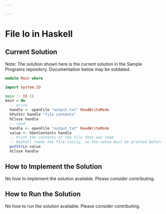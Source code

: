 ```yaml
---

---
```


# File Io in Haskell

## Current Solution

Note: The solution shown here is the current solution in the Sample Programs repository. Documentation below may be outdated.

```Haskell
module Main where

import System.IO

main :: IO ()
main = do
  -- write
  handle <- openFile "output.txt" ReadWriteMode
  hPutStr handle "file contents"
  hClose handle
  -- read
  handle <- openFile "output.txt" ReadWriteMode
  value <- hGetContents handle
  -- Print the contents of the file that was read.
  -- Haskell reads the file lazily, so the value must be printed before the handle is closed
  putStrLn value
  hClose handle

```

## How to Implement the Solution

No how to implement the solution available. Please consider contributing.

## How to Run the Solution

No how to run the solution available. Please consider contributing.